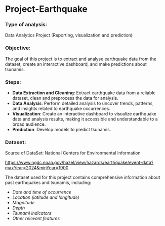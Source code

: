 # Project-Earthquake
                  
### Type of analysis:
Data Analytics Project (Reporting, visualization and prediction)

### Objective:
The goal of this project is to extract and analyse earthquake data from the dataset, create an interactive dashboard, and make predictions about tsunamis. 

### Steps:

- **Data Extraction and Cleaning**: Extract earthquake data from a reliable dataset, clean and preprocess the data for analysis.
- **Data Analysis**: Perform detailed analysis to uncover trends, patterns, and insights related to earthquake occurrences.
- **Visualization**: Create an interactive dashboard to visualize earthquake data and analysis results, making it accessible and understandable to a broad audience.
- **Prediction**: Develop models to predict tsunamis.


### Dataset:

Source of DataSet: National Centers for Environmental Information
                   
https://www.ngdc.noaa.gov/hazel/view/hazards/earthquake/event-data?maxYear=2024&minYear=1900 

The dataset used for this project contains comprehensive information about past earthquakes and tsunamis, including:

  - *Date and time of occurrence*
  - *Location (latitude and longitude)*
  - *Magnitude*
  - *Depth*
  - *Tsunami indicators*
  - *Other relevant features*

